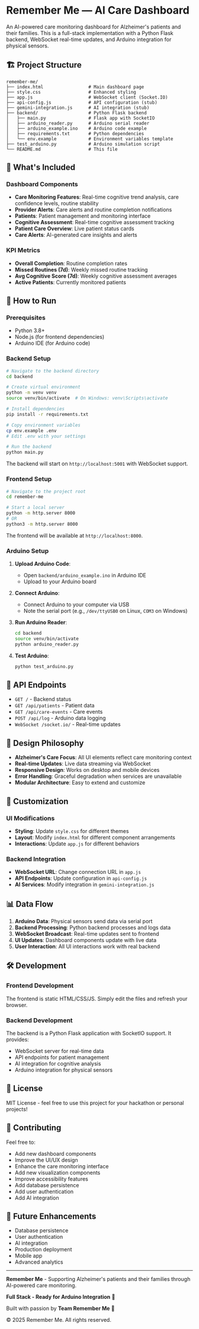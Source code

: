 # Remember Me — AI Care Dashboard

An AI-powered care monitoring dashboard for Alzheimer's patients and their families. This is a full-stack implementation with a Python Flask backend, WebSocket real-time updates, and Arduino integration for physical sensors.

## 🏗️ Project Structure

```
remember-me/
├── index.html                 # Main dashboard page
├── style.css                  # Enhanced styling
├── app.js                     # WebSocket client (Socket.IO)
├── api-config.js              # API configuration (stub)
├── gemini-integration.js      # AI integration (stub)
├── backend/                   # Python Flask backend
│   ├── main.py                # Flask app with SocketIO
│   ├── arduino_reader.py      # Arduino serial reader
│   ├── arduino_example.ino    # Arduino code example
│   ├── requirements.txt       # Python dependencies
│   └── env.example            # Environment variables template
├── test_arduino.py            # Arduino simulation script
└── README.md                  # This file
```

## 🎯 What's Included

### Dashboard Components

- **Care Monitoring Features**: Real-time cognitive trend analysis, care confidence levels, routine stability
- **Provider Alerts**: Care alerts and routine completion notifications
- **Patients**: Patient management and monitoring interface
- **Cognitive Assessment**: Real-time cognitive assessment tracking
- **Patient Care Overview**: Live patient status cards
- **Care Alerts**: AI-generated care insights and alerts

### KPI Metrics

- **Overall Completion**: Routine completion rates
- **Missed Routines (7d)**: Weekly missed routine tracking
- **Avg Cognitive Score (7d)**: Weekly cognitive assessment averages
- **Active Patients**: Currently monitored patients

## 🚀 How to Run

### Prerequisites

- Python 3.8+
- Node.js (for frontend dependencies)
- Arduino IDE (for Arduino code)

### Backend Setup

```bash
# Navigate to the backend directory
cd backend

# Create virtual environment
python -m venv venv
source venv/bin/activate  # On Windows: venv\Scripts\activate

# Install dependencies
pip install -r requirements.txt

# Copy environment variables
cp env.example .env
# Edit .env with your settings

# Run the backend
python main.py
```

The backend will start on `http://localhost:5001` with WebSocket support.

### Frontend Setup

```bash
# Navigate to the project root
cd remember-me

# Start a local server
python -m http.server 8000
# OR
python3 -m http.server 8000
```

The frontend will be available at `http://localhost:8000`.

### Arduino Setup

1. **Upload Arduino Code**:
   - Open `backend/arduino_example.ino` in Arduino IDE
   - Upload to your Arduino board

2. **Connect Arduino**:
   - Connect Arduino to your computer via USB
   - Note the serial port (e.g., `/dev/ttyUSB0` on Linux, `COM3` on Windows)

3. **Run Arduino Reader**:
   ```bash
   cd backend
   source venv/bin/activate
   python arduino_reader.py
   ```

4. **Test Arduino**:
   ```bash
   python test_arduino.py
   ```

## 🔌 API Endpoints

- `GET /` - Backend status
- `GET /api/patients` - Patient data
- `GET /api/care-events` - Care events
- `POST /api/log` - Arduino data logging
- `WebSocket /socket.io/` - Real-time updates

## 🎨 Design Philosophy

- **Alzheimer's Care Focus**: All UI elements reflect care monitoring context
- **Real-time Updates**: Live data streaming via WebSocket
- **Responsive Design**: Works on desktop and mobile devices
- **Error Handling**: Graceful degradation when services are unavailable
- **Modular Architecture**: Easy to extend and customize

## 🔧 Customization

### UI Modifications
- **Styling**: Update `style.css` for different themes
- **Layout**: Modify `index.html` for different component arrangements
- **Interactions**: Update `app.js` for different behaviors

### Backend Integration
- **WebSocket URL**: Change connection URL in `app.js`
- **API Endpoints**: Update configuration in `api-config.js`
- **AI Services**: Modify integration in `gemini-integration.js`

## 📊 Data Flow

1. **Arduino Data**: Physical sensors send data via serial port
2. **Backend Processing**: Python backend processes and logs data
3. **WebSocket Broadcast**: Real-time updates sent to frontend
4. **UI Updates**: Dashboard components update with live data
5. **User Interaction**: All UI interactions work with real backend

## 🛠️ Development

### Frontend Development

The frontend is static HTML/CSS/JS. Simply edit the files and refresh your browser.

### Backend Development

The backend is a Python Flask application with SocketIO support. It provides:
- WebSocket server for real-time data
- API endpoints for patient management
- AI integration for cognitive analysis
- Arduino integration for physical sensors

## 📝 License

MIT License - feel free to use this project for your hackathon or personal projects!

## 🤝 Contributing

Feel free to:
- Add new dashboard components
- Improve the UI/UX design
- Enhance the care monitoring interface
- Add new visualization components
- Improve accessibility features
- Add database persistence
- Add user authentication
- Add AI integration

## 🔮 Future Enhancements

- Database persistence
- User authentication
- AI integration
- Production deployment
- Mobile app
- Advanced analytics

---

**Remember Me** - Supporting Alzheimer's patients and their families through AI-powered care monitoring.

**Full Stack - Ready for Arduino Integration** 🚀

Built with passion by **Team Remember Me** 💙

© 2025 Remember Me. All rights reserved.
